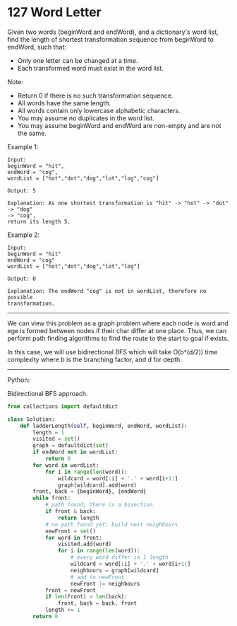 127 Word Letter
===============

Given two words (beginWord and endWord), and a dictionary's word list, find the
length of shortest transformation sequence from beginWord to endWord, such
that:

- Only one letter can be changed at a time.
- Each transformed word must exist in the word list.

Note:

- Return 0 if there is no such transformation sequence.
- All words have the same length.
- All words contain only lowercase alphabetic characters.
- You may assume no duplicates in the word list.
- You may assume beginWord and endWord are non-empty and are not the same.

Example 1:

```
Input:
beginWord = "hit",
endWord = "cog",
wordList = ["hot","dot","dog","lot","log","cog"]

Output: 5

Explanation: As one shortest transformation is "hit" -> "hot" -> "dot" -> "dog"
-> "cog",
return its length 5.
```

Example 2:

```
Input:
beginWord = "hit"
endWord = "cog"
wordList = ["hot","dot","dog","lot","log"]

Output: 0

Explanation: The endWord "cog" is not in wordList, therefore no possible
transformation.
```

---

We can view this problem as a graph problem where each node is word and ege is
formed between nodes if their char differ at one place. Thus, we can perform
path finding algorithms to find the route to the start to goal if exists.

In this case, we will use bidirectional BFS which will take O(b^(d/2)) time
complexity where b is the branching factor, and d for depth.

---

Python:

Bidirectional BFS approach.

```python
from collections import defaultdict

class Solution:
    def ladderLength(self, beginWord, endWord, wordList):
        length = 1
        visited = set()
        graph = defaultdict(set)
        if endWord not in wordList:
            return 0
        for word in wordList:
            for i in range(len(word)):
                wildcard = word[:i] + '.' + word[i+1:]
                graph[wildcard].add(word)
        front, back = {beginWord}, {endWord}
        while front:
            # path found; there is a bisection.
            if front & back:
                return length
            # no path found yet; build next neighbours
            newFront = set()
            for word in front:
                visited.add(word)
                for i in range(len(word)):
                    # every word differ in 1 length
                    wildcard = word[:i] + '.' + word[i+1:]
                    neighbours = graph[wildcard]
                    # add to newFront
                    newFront |= neighbours
            front = newFront
            if len(front) > len(back):
                front, back = back, front 
            length += 1
        return 0
```
